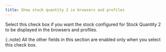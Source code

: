 ```yaml
---
title: Show stock quantity 2 in browsers and profiles
---
```



Select this check box if you want the stock configured for Stock Quantity  2 to be displayed in the browsers and profiles.


{:.note}
All the other fields in this section are enabled  only when you select this check box.
